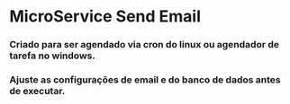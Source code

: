 # MicroService Send Email

### Criado para ser agendado via cron do linux ou agendador de tarefa no windows.

### Ajuste as configurações de email e do banco de dados antes de executar.
